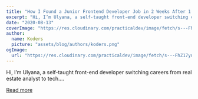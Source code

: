 ```yaml
---
title: "How I Found a Junior Frontend Developer Job in 2 Weeks After 1 Year of Self-learning"
excerpt: "Hi, I’m Ulyana, a self-taught front-end developer switching careers from real estate analyst to tech...."
date: "2020-08-13"
coverImage: "https://res.cloudinary.com/practicaldev/image/fetch/s---FhZ17yn--/c_imagga_scale,f_auto,fl_progressive,h_420,q_auto,w_1000/https://dev-to-uploads.s3.amazonaws.com/i/mad8dhrv1vhfbkzz392d.png"
author:
  name: Koders
  picture: "assets/blog/authors/koders.png"
ogImage:
  url: "https://res.cloudinary.com/practicaldev/image/fetch/s---FhZ17yn--/c_imagga_scale,f_auto,fl_progressive,h_420,q_auto,w_1000/https://dev-to-uploads.s3.amazonaws.com/i/mad8dhrv1vhfbkzz392d.png"
---
```


Hi, I’m Ulyana, a self-taught front-end developer switching careers from real estate analyst to tech....

[Read more](https://dev.to/ulyavrubel/how-i-found-a-junior-frontend-developer-job-in-2-weeks-after-1-year-of-self-learning-1lbn)
